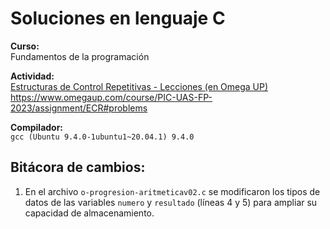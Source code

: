 # Soluciones en lenguaje C

**Curso:**\
Fundamentos de la programación

**Actividad:**\
[Estructuras de Control Repetitivas - Lecciones (en Omega UP)](https://www.omegaup.com/course/PIC-UAS-FP-2023/assignment/ECR#problems)\
<https://www.omegaup.com/course/PIC-UAS-FP-2023/assignment/ECR#problems>

**Compilador:**\
`gcc (Ubuntu 9.4.0-1ubuntu1~20.04.1) 9.4.0`

## Bitácora de cambios:

1. En el archivo `o-progresion-aritmeticav02.c` se modificaron los tipos de datos de las variables `numero` y `resultado` (líneas 4 y 5) para ampliar su capacidad de almacenamiento.
